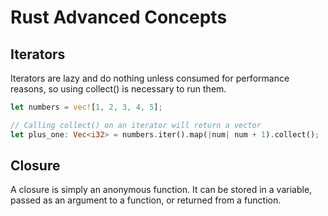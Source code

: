 # Rust Advanced Concepts

## Iterators

Iterators are lazy and do nothing unless consumed for performance reasons, so using collect() is necessary to run them.

```rust
let numbers = vec![1, 2, 3, 4, 5];

// Calling collect() on an iterator will return a vector
let plus_one: Vec<i32> = numbers.iter().map(|num| num + 1).collect();
```

## Closure

A closure is simply an anonymous function. It can be stored in a variable, passed as an argument to a function, or returned from a function.

```rust

```
